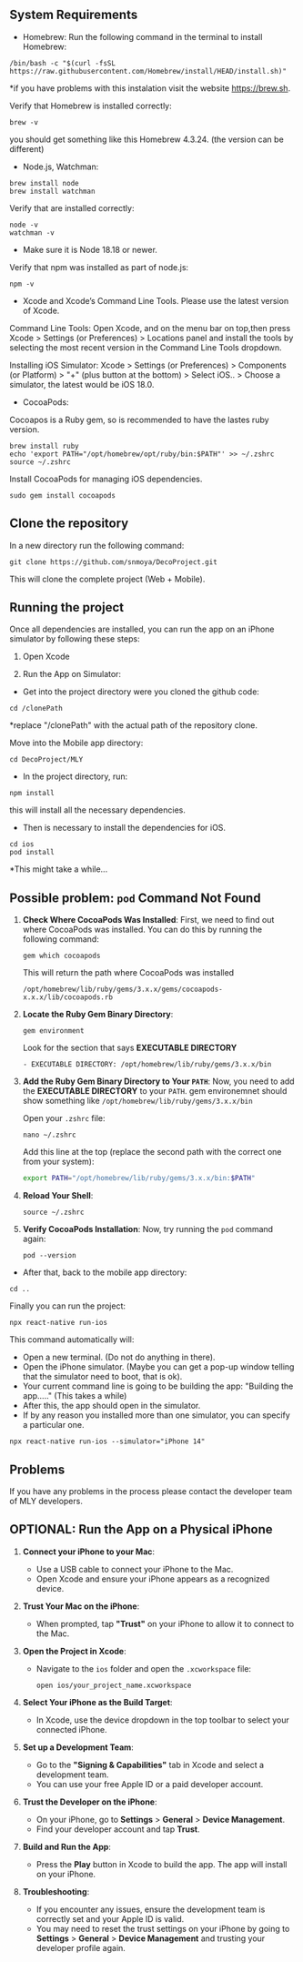 ## System Requirements

- Homebrew:
Run the following command in the terminal to install Homebrew:
```shell
/bin/bash -c "$(curl -fsSL https://raw.githubusercontent.com/Homebrew/install/HEAD/install.sh)"
```
*if you have problems with this instalation visit the website https://brew.sh.

Verify that Homebrew is installed correctly:
```shell
brew -v
```
you should get something like this Homebrew 4.3.24. (the version can be different)

- Node.js, Watchman:
```shell
brew install node
brew install watchman
```
Verify that are installed correctly:
```shell
node -v
watchman -v
```
* Make sure it is Node 18.18 or newer.

Verify that npm was installed as part of node.js:
```shell
npm -v
``` 

- Xcode and Xcode’s Command Line Tools.
Please use the latest version of Xcode.

Command Line Tools:
Open Xcode, and on the menu bar on top,then press Xcode > Settings (or Preferences) > Locations panel and install the tools by selecting the most recent version in the Command Line Tools dropdown.

Installing iOS Simulator:
Xcode > Settings (or Preferences) > Components (or Platform) > "+" (plus button at the bottom) > Select iOS.. > Choose a simulator, the latest would be iOS 18.0. 

- CocoaPods: 

Cocoapos is a Ruby gem, so is recommended to have the lastes ruby version.
```shell
brew install ruby
echo 'export PATH="/opt/homebrew/opt/ruby/bin:$PATH"' >> ~/.zshrc
source ~/.zshrc
```

Install CocoaPods for managing iOS dependencies.
```shell
sudo gem install cocoapods
```


## Clone the repository

In a new directory run the following command:
```shell
git clone https://github.com/snmoya/DecoProject.git
```
This will clone the complete project (Web + Mobile).


## Running the project

Once all dependencies are installed, you can run the app on an iPhone simulator by following these steps:

1. Open Xcode

2. Run the App on Simulator:

- Get into the project directory were you cloned the github code:
```shell
cd /clonePath
```
*replace "/clonePath" with the actual path of the repository clone.

Move into the Mobile app directory:
```shell
cd DecoProject/MLY
```

- In the project directory, run:

```shell
npm install
```
this will install all the necessary dependencies. 

- Then is necessary to install the dependencies for iOS.
```shell
cd ios
pod install
```

*This might take a while...

## Possible problem: `pod` Command Not Found
1. **Check Where CocoaPods Was Installed**:
   First, we need to find out where CocoaPods was installed. You can do this by running the following command:
   ```shell
   gem which cocoapods
   ```

   This will return the path where CocoaPods was installed
   ```shell
   /opt/homebrew/lib/ruby/gems/3.x.x/gems/cocoapods-x.x.x/lib/cocoapods.rb
   ```

2. **Locate the Ruby Gem Binary Directory**:
   ```shell
   gem environment
   ```

   Look for the section that says **EXECUTABLE DIRECTORY**
   ```shell
   - EXECUTABLE DIRECTORY: /opt/homebrew/lib/ruby/gems/3.x.x/bin
   ```

3. **Add the Ruby Gem Binary Directory to Your `PATH`**:
   Now, you need to add the **EXECUTABLE DIRECTORY** to your `PATH`.
   gem environemnet should show something like `/opt/homebrew/lib/ruby/gems/3.x.x/bin`

   Open your `.zshrc` file:
   ```shell
   nano ~/.zshrc
   ```

   Add this line at the top (replace the second path with the correct one from your system):
   ```bash
   export PATH="/opt/homebrew/lib/ruby/gems/3.x.x/bin:$PATH"
   ```
4. **Reload Your Shell**:
   ```shell
   source ~/.zshrc
   ```

5. **Verify CocoaPods Installation**:
   Now, try running the `pod` command again:
   ```shell
   pod --version
   ```


- After that, back to the mobile app directory:
```shell
cd ..
```

Finally you can run the project:
```shell
npx react-native run-ios
```

This command automatically will:
- Open a new terminal. (Do not do anything in there).
- Open the iPhone simulator. 
    (Maybe you can get a pop-up window telling that the simulator need to boot, that is ok).
- Your current command line is going to be building the app: "Building the app....." (This takes a while)
- After this, the app should open in the simulator. 
- If by any reason you installed more than one simulator, you can specify a particular one.
```shell
npx react-native run-ios --simulator="iPhone 14"
```


## Problems
If you have any problems in the process please contact the developer team of MLY developers. 


## OPTIONAL: Run the App on a Physical iPhone

1. **Connect your iPhone to your Mac**:
   - Use a USB cable to connect your iPhone to the Mac.
   - Open Xcode and ensure your iPhone appears as a recognized device.

2. **Trust Your Mac on the iPhone**:
   - When prompted, tap **"Trust"** on your iPhone to allow it to connect to the Mac.

3. **Open the Project in Xcode**:
   - Navigate to the `ios` folder and open the `.xcworkspace` file:
     ```shell
     open ios/your_project_name.xcworkspace
     ```

4. **Select Your iPhone as the Build Target**:
   - In Xcode, use the device dropdown in the top toolbar to select your connected iPhone.

5. **Set up a Development Team**:
   - Go to the **"Signing & Capabilities"** tab in Xcode and select a development team.
   - You can use your free Apple ID or a paid developer account.

6. **Trust the Developer on the iPhone**:
   - On your iPhone, go to **Settings** > **General** > **Device Management**.
   - Find your developer account and tap **Trust**.

7. **Build and Run the App**:
   - Press the **Play** button in Xcode to build the app. The app will install on your iPhone.

8. **Troubleshooting**:
   - If you encounter any issues, ensure the development team is correctly set and your Apple ID is valid.
   - You may need to reset the trust settings on your iPhone by going to **Settings** > **General** > **Device Management** and trusting your developer profile again.



